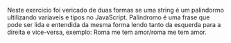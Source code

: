 Neste exercicio foi vericado de duas formas se uma string 
é um palindormo ultilizando variaveis e tipos no JavaScript.
Palindromo é uma frase que pode ser lida e entendida 
da mesma forma lendo  tanto da esquerda para a direita e vice-versa, 
exemplo: Roma me tem amor/roma me tem amor.
